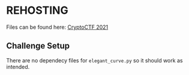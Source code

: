 # REHOSTING

Files can be found here: [CryptoCTF 2021](https://github.com/sajjadium/ctf-archives/tree/main/ctfs/Crypto/2021/elegant_curve)

## Challenge Setup
There are no dependecy files for `elegant_curve.py` so it should work as intended.